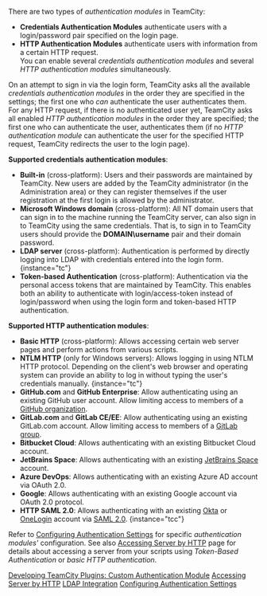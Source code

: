 [//]: # (title: Authentication Modules)
[//]: # (auxiliary-id: Authentication Modules)

There are two types of _authentication modules_ in TeamCity:
* __Credentials Authentication Modules__ authenticate users with a login/password pair specified on the login page.
* __HTTP Authentication Modules__ authenticate users with information from a certain HTTP request.   
You can enable several _credentials authentication modules_ and several _HTTP authentication modules_ simultaneously.

On an attempt to sign in via the login form, TeamCity asks all the available _credentials authentication modules_ in the order they are specified in the settings; the first one who _can_ authenticate the user authenticates them. For any HTTP request, if there is no authenticated user yet, TeamCity asks all enabled _HTTP authentication modules_ in the order they are specified; the first one who can authenticate the user, authenticates them (if no _HTTP authentication module_ can authenticate the user for the specified HTTP request, TeamCity redirects the user to the login page).

**Supported credentials authentication modules**:
* __Built-in__ (cross-platform): Users and their passwords are maintained by TeamCity. New users are added by the TeamCity administrator (in the Administration area) or they can register themselves if the user registration at the first login is allowed by the administrator.
* __Microsoft Windows domain__ (cross-platform): All NT domain users that can sign in to the machine running the TeamCity server, can also sign in to TeamCity using the same credentials. That is, to sign in to TeamCity users should provide the __DOMAIN\username__ pair and their domain password.
* __LDAP server__ (cross-platform): Authentication is performed by directly logging into LDAP with credentials entered into the login form.
  {instance="tc"}
  <anchor name="tokenBasedAuth"/>
  <anchor name="AuthenticationModules-tokenBasedAuth"/>
* __Token-based Authentication__ (cross-platform): Authentication via the personal access tokens that are maintained by TeamCity. This enables both an ability to authenticate with login/access-token instead of login/password when using the login form and token-based HTTP authentication.

<anchor name="auth-modules"/>

**Supported HTTP authentication modules**:
* __Basic HTTP__ (cross-platform): Allows accessing certain web server pages and perform actions from various scripts.
* __NTLM HTTP__ (only for Windows servers): Allows logging in using NTLM HTTP protocol. Depending on the client's web browser and operating system can provide an ability to log in without typing the user's credentials manually.
  {instance="tc"}
* __GitHub.com__ and __GitHub Enterprise__: Allow authenticating using an existing GitHub user account. Allow limiting access to members of a [GitHub organization](https://docs.github.com/en/github/setting-up-and-managing-organizations-and-teams/about-organizations).
* __GitLab.com__ and __GitLab CE/EE__: Allow authenticating using an existing GitLab.com account. Allow limiting access to members of a [GitLab group](https://docs.gitlab.com/ee/user/group/).
* __Bitbucket Cloud__: Allows authenticating with an existing Bitbucket Cloud account.
* __JetBrains Space__: Allows authenticating with an existing [JetBrains Space](https://www.jetbrains.com/space/) account.
* __Azure DevOps__: Allows authenticating with an existing Azure AD account via OAuth 2.0.
* __Google__: Allows authenticating with an existing Google account via OAuth 2.0 protocol.
* __HTTP SAML 2.0__: Allows authenticating with an existing [Okta](https://www.okta.com/) or [OneLogin](https://www.onelogin.com/) account via [SAML 2.0](https://en.wikipedia.org/wiki/SAML_2.0).
{instance="tcc"}

Refer to [Configuring Authentication Settings](configuring-authentication-settings.md) for specific _authentication modules'_ configuration. See also [Accessing Server by HTTP](accessing-server-by-http.md) page for details about accessing a server from your scripts using _Token-Based Authentication_ or _basic HTTP authentication_.

<seealso>
        <category ref="external">
            <a href="https://plugins.jetbrains.com/docs/teamcity/custom-authentication-module.html" instance="tc">Developing TeamCity Plugins: Custom Authentication Module</a>
        </category>
        <category ref="admin-guide">
            <a href="accessing-server-by-http.md">Accessing Server by HTTP</a>
            <a href="ldap-integration.md" instance="tc">LDAP Integration</a>
            <a href="configuring-authentication-settings.md">Configuring Authentication Settings</a>
        </category>
</seealso>
